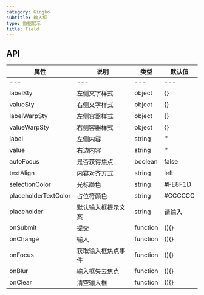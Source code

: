 ```yaml
---
category: Gingko
subtitle: 输入框
type: 数据展示
title: Field
---
```


## API

| 属性                 | 说明               | 类型     | 默认值  |
| -------------------- | ------------------ | -------- | ------- |
| ---                  | ---                | ---      | ---     |
| labelSty             | 左侧文字样式       | object   | {}      |
| valueSty             | 右侧文字样式       | object   | {}      |
| labelWarpSty         | 左侧容器样式       | object   | {}      |
| valueWarpSty         | 右侧容器样式       | object   | {}      |
| label                | 左侧内容           | string   | ''      |
| value                | 右边内容           | string   | ''      |
| autoFocus            | 是否获得焦点       | boolean  | false   |
| textAlign            | 内容对齐方式       | string   | left    |
| selectionColor       | 光标颜色           | string   | #FE8F1D |
| placeholderTextColor | 占位符颜色         | string   | #CCCCCC |
| placeholder          | 默认输入框提示文案 | string   | 请输入  |
| onSubmit             | 提交               | function | (){}    |
| onChange             | 输入               | function | (){}    |
| onFocus              | 获取输入框焦点事件 | function | (){}    |
| onBlur               | 输入框失去焦点     | function | (){}    |
| onClear              | 清空输入框         | function | (){}    |

